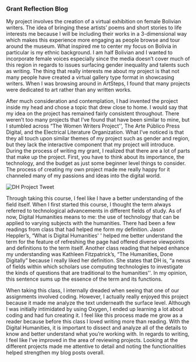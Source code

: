 ### Grant Reflection Blog

My project involves the creation of a virtual exhibition on female Bolivian writers. The idea of bringing these artists’ poems and short stories to life interests me because I will be including their works in a 3-dimensional way which makes this experience more engaging as people browse and tour around the museum. What inspired me to center my focus on Bolivia in particular is my ethnic background. I am half Bolivian and I wanted to incorporate female voices especially since the media doesn’t cover much of this region in regards to issues surfacing gender inequality and talents such as writing. The thing that really interests me about my project is that not many people have created a virtual gallery type format in showcasing writers. When I was browsing around in ArtSteps, I found that many projects were dedicated to art rather than any written works. 

After much consideration and contemplation, I had invented the project inside my head and chose a topic that drew close to home. I would say that my idea on the project has remained fairly consistent throughout. There weren’t too many projects that I’ve found that have been similar to mine, but I stumbled across “The Women Writers Project'', The Arte Público Press Digital, and the Electrical Literature Organization.  What I’ve noticed is that they all touch upon similar themes of my project such as gender and region, but they lack the interactive component that my project will introduce. During the process of writing my grant, I realized that there are a lot of parts that make up the project. First, you have to think about its importance, the technology, and the budget as just some beginner level things to consider. The process of creating my own project made me really happy for it channeled many of my passions and ideas into the digital world. 

![DH Project Tweet](https://DanielleNogales.github.io/danielle-nogales-CNU/images/DHprojecttweet.jpg)

Through taking this course, I feel like I have a better understanding of the field itself. When I first started this course, I thought the term always referred to technological advancements in different fields of study. As of now, Digital Humanities means to me: the use of technology that can be applied to varying subjects with the humanities. There had been a few readings from class that had helped me form my definition. Jason Heppler’s, “What is Digital Humanities' ' helped me better understand the term for the feature of refreshing the page had offered diverse viewpoints and definitions to the term itself. Another class reading that helped enhance my understanding was Kathleen Fitzpatrick’s, “The Humanities, Done Digitally” because I really liked her definition. She states that DH is, “a nexus of fields within which scholars use computing technologies to investigate the kinds of questions that are traditional to the humanities''. In my opinion, this sentence sums up the essence of the term and its functions.

When taking this class, I internally dreaded when seeing that one of our assignments involved coding. However, I actually really enjoyed this project because it made me analyze the text underneath the surface level. Although I was initially intimidated by using Oxygen, I ended up learning a lot about coding and had fun creating it. I feel like this process made me grow as a reader because before this class I loved writing more than reading. With the Digital Humanities, it is important to dissect and analyze all of the details to know and better understand what you’re working with. In regards to writing, I feel like I’ve improved in the area of reviewing projects. Looking at the different projects made me attentive to detail and noting the functionalities helped strengthen my blog posts overall. 
